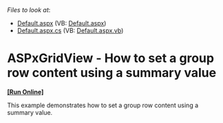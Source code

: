 <!-- default file list -->
*Files to look at*:

* [Default.aspx](./CS/WebSite/Default.aspx) (VB: [Default.aspx](./VB/WebSite/Default.aspx))
* [Default.aspx.cs](./CS/WebSite/Default.aspx.cs) (VB: [Default.aspx.vb](./VB/WebSite/Default.aspx.vb))
<!-- default file list end -->
# ASPxGridView - How to set a group row content using a summary value
<!-- run online -->
**[[Run Online]](https://codecentral.devexpress.com/e4841/)**
<!-- run online end -->


<p>This example demonstrates how to set a group row content using a summary value.</p>

<br/>


